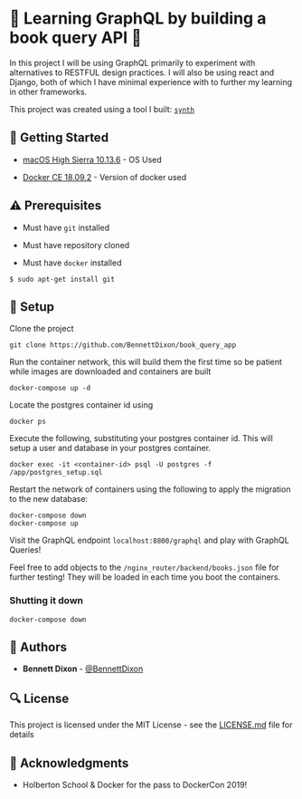 # :shell: Learning GraphQL by building a book query API :shell:

In this project I will be using GraphQL primarily to experiment with alternatives to RESTFUL design practices. I will also be using react and Django, both of which I have minimal experience with to further my learning in other frameworks.

This project was created using a tool I built: [`synth`](https://github.com/bennettdixon/synth)

## :running: Getting Started

- [macOS High Sierra 10.13.6](https://apple.com) - OS Used

- [Docker CE 18.09.2](https://blog.docker.com/2018/11/introducing-docker-engine-18-09/) - Version of docker used

## :warning: Prerequisites

- Must have `git` installed

- Must have repository cloned

- Must have `docker` installed

```
$ sudo apt-get install git
```

## :wrench: Setup

Clone the project

```
git clone https://github.com/BennettDixon/book_query_app
```

Run the container network, this will build them the first time so be patient while images are downloaded and containers are built

```
docker-compose up -d
```

Locate the postgres container id using

```
docker ps
```

Execute the following, substituting your postgres container id. This will setup a user and database in your postgres container.

```
docker exec -it <container-id> psql -U postgres -f /app/postgres_setup.sql
```

Restart the network of containers using the following to apply the migration to the new database:

```
docker-compose down
docker-compose up
```

Visit the GraphQL endpoint `localhost:8800/graphql` and play with GraphQL Queries!

Feel free to add objects to the `/nginx_router/backend/books.json` file for further testing! They will be loaded in each time you boot the containers.

### Shutting it down

```
docker-compose down
```

## :blue_book: Authors

- **Bennett Dixon** - [@BennettDixon](https://github.com/BennettDixon)

## :mag: License

This project is licensed under the MIT License - see the [LICENSE.md](https://github.com/BennettDixon/book_query_app/LICENSE.md) file for details

## :mega: Acknowledgments

- Holberton School & Docker for the pass to DockerCon 2019!
